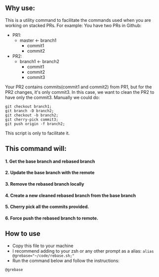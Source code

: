 ## Why use:
This is a utility command to facilitate the commands used when you are working on stacked PRs. 
For example: You have two PRs in Github:

- PR1:
  - master <- branch1
    - commit1
    - commit2
- PR2:
  - branch1 <- branch2
    - commit1
    - commit2
    - commit3
    
Your PR2 contains commits(commit1 and commit2) from PR1, but for the PR2 changes, it's only commit3. In this case, we want to clean the PR2 to have only the commit3. 
Manually we could do:
```
git checkout branch1;
git branch -D branch2;
git checkout -b branch2;
git cherry-pick commit3;
git push origin -f branch2;
```
This script is only to facilitate it.

## This command will:
#### 1. Get the base branch and rebased branch
#### 2. Update the base branch with the remote
#### 3. Remove the rebased branch locally
#### 4. Create a new cleaned rebased branch from the base branch
#### 5. Cherry pick all the commits provided.
#### 6. Force push the rebased branch to remote.

## How to use
- Copy this file to your machine
- I recommend adding to your zsh or any other prompt as a alias:
`alias @grebase="~/code/rebase.sh;"`
- Run the command below and follow the instructions:
  
`@grebase`
